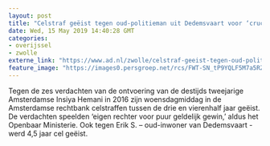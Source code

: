 ```yaml
---
layout: post
title: "Celstraf geëist tegen oud-politieman uit Dedemsvaart voor ‘cruciale rol’ in ontvoering Insiya"
date: Wed, 15 May 2019 14:40:28 GMT
categories: 
- overijssel 
- zwolle 
externe_link: "https://www.ad.nl/zwolle/celstraf-geeist-tegen-oud-politieman-uit-dedemsvaart-voor-cruciale-rol-in-ontvoering-insiya~ab1577bb/"
feature_image: "https://images0.persgroep.net/rcs/FWT-SN_tP9YQLF5M7a5RZnkT9zU/diocontent/134664760/_fitwidth/400/?appId=21791a8992982cd8da851550a453bd7f&quality=0.7"
---
```


Tegen de zes verdachten van de ontvoering van de destijds tweejarige Amsterdamse Insiya Hemani in 2016 zijn woensdagmiddag in de Amsterdamse rechtbank celstraffen tussen de drie en vierenhalf jaar geëist. De verdachten speelden ‘eigen rechter voor puur geldelijk gewin,’ aldus het Openbaar Ministerie. Ook tegen Erik S. – oud-inwoner van Dedemsvaart - werd 4,5 jaar cel geëist.
